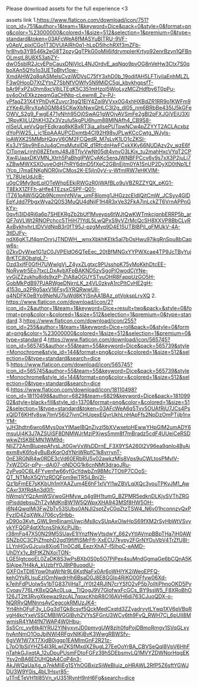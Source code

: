 Please download assets for the full experience <3

assets link
1.https://www.flaticon.com/download/icon/751?icon_id=751&author=1&team=1&keyword=Dice&pack=0&style=0&format=png&color=%23000000&colored=1&size=512&selection=1&premium=0&type=standard&token=03AFcWeA6fMASYuBITRU-9VF-y0ApV_pjxlCGo1T3DVUIAlRh0q1-hLpD5lhchRXf3mZFb-hr8hvb3YB546k2eG8T2pzyQgTPkG0oMli6ifdrvmpIerKrtyo92enrBzvn1QFBnOLmstL8U8X53atjZY-dwO5sblR2JcvEPpCauxDNjVlcL4NJOrdvE_aqNqo9pvOG8nVeHw3Ctx7S0qboXAn5QYo1o3UETpBtyt1ow-XmdAHW2q8qASMeIsCvziWDVsC75fY3xhD0b_19odifAH5LFTivilaEnhMLZLF3w0HooD7XtZYtnZ7SbNfVOWfy5N9MiDC5qi_kbvkhgpsfT-bAr9FxPZs0hm8xcV8jLTEgK5C351mHzoI5WioLyzMCZHdfby6T0pPu-sv4oOxEXkzzeqmGaCHNtq-cLewm8_Zv-PJ-yPfaqZ31X4YPhDyKZuycr3tgQ1ElY4Zqi9VVxx0G4xhHXBdZR1RR9o1KWFm9zYKe4URrvXpA0GM845CKwXbNwxQHLC3l2g_dI05_nm6BRbBe435IJ5kGFeOWV_S2g9_FwgE471yNhh95Oj0SwAG1gWOjvAVSmFe2gBl2pFXJGjVEiU3Xl_1RpvKIiLU2hKH3Zx3VzuIu5kgPU6hum88MlNAfh4_CB9S8-nISeULxeVvQgrFEdkraq8kKBxRT3ia_allsePUTpwNCw4pZZYYT2ACLAcxbzdYoPiW25_i_jc1EpAAAUPCDxmtb4Cl92H98vJPLwKCcCwtg_WJyls-loAWXK25MMbHQqyV6OM2FCQedR_M7sLvK1LO1cZKSI-Ks3JYSbv9hEoJu4qCmsMutxIDR_d1RfcdnHwFCxkXKy66NUDAzv2v_wzE6fClTpnwLrjnh08ZEfxmJ48J8TfjvVwNt05dt4vnvO3LKjx_tu2mahHxcVYqT2CPXw4UaaxDKVMN_Xtrh5PaBhgIPWCyAKc5erqJWNBFPCcv6v9s7xX3P2juLj7xZBwMWXSXOuyeOdH7hRY6dmD5fXeC2GBnEjtm0YA1SnUP2DyXD0tNp1LfiYcp_l7maENKgNOR0jyCMos2K-E5jIn0yV-v-WfmlRW7eHKVlM-YL78UeUdJcB-u0gC9My9ptLplOTeWhpEEkiRWGzR0jWAfBLo9uVBZRZZYQX_pKG1-T8EkX1ZFFh-aHfe4TEzsxCSPF-Q01-lTZ61pAWi5QQb9NcmmhtNVw_umF8lomg1JHGzzcEIdIQitCmW_JCSyv4GlDEpYJdd7PbgxWya2Q0S3MuQU4dNjlF1H4R3xVe32FkA7inLckZT6VrnAPPnGkYv-0qvfi3ID4Rj6a6p7SHEKRgZb2bUf1Mveyps6tWJtQwKWTmkcjqnbERRP5b_arQF7qVLWt2RNOPchcc5THiH71YdL5LwQPxS9vVZrMcQcSH8XXVP8BbCLyRAxBvkhyhrLtDVVdNqB3r0fT95J-pzgMyq9D4E15UTBlBPjI_qFMUkV-4A-3tlDJFy-ndX6gKTJf4pmOnrjJTNDWH__wnxXbkhKEtk5al7bOsHwu97ikgRnSpu8bCapw6s-0ZkvDyWxe1G1zC0JVPEIdO6QTeEec_20tBfMNGxYYPWXcae4TP9JcTByYuj8rKTC8ObatgL7-Ozd3xjfF0GfH7UWwlgVj_Z4yxZLgtxc9PUsshpK75yMoKkhDtcEE-NoRywtr5Eo7txcLDxAybXFpBAKND5zvSgoPiOwodCjYNe-vvGjZZzukhu8jds9xzP-ZtA8aOGUYSTvuOHR8FappUzGO5H-GobMkPdB97PJARWgeDNjrnLK_z4VL0zkyA1rcPItCvHE2gH-4153o_q2PRg5axV16Fsy5YRQRwwUIl-q4NDFK0eBYp9NeNU7luWd8KYjSnAA1BAz_ptVokspLrvXQ
2. https://www.flaticon.com/download/icon/2?icon_id=2&author=1&team=1&keyword=Dice+result+two&pack=&style=0&format=png&color=&colored=1&size=512&selection=1&premium=0&type=standard
3.https://www.flaticon.com/download/icon/255?icon_id=255&author=1&team=1&keyword=Dice+roll&pack=0&style=0&format=png&color=%23000000&colored=1&size=512&selection=1&premium=0&type=standard
4.https://www.flaticon.com/download/icon/565745?icon_id=565745&author=55&team=55&keyword=Dice&pack=565739&style=Monochrome&style_id=144&format=png&color=&colored=1&size=512&selection=0&type=standard&search=dice
5.https://www.flaticon.com/download/icon/565745?icon_id=565745&author=55&team=55&keyword=Dice&pack=565739&style=Monochrome&style_id=144&format=png&color=&colored=1&size=512&selection=0&type=standard&search=dice
6.https://www.flaticon.com/download/icon/18110498?icon_id=18110498&author=6829&team=6829&keyword=Dice&pack=18109902&style=black+fill&style_id=1370&format=png&color=&colored=1&size=512&selection=1&type=standard&token=03AFcWeA6q5Tvv5OUAfRjU7JCs4PsxQlDT6KHfv8sw7ImV56i27ivnCHUqexEQyrUkhLnHApFfs2NpDzOmPTijb1nxYM-yJH3hdtn6wro6Mys0oxYlMaelBQnZivzl5bXVwxetoHEwwYHpGlM2umADY6msuUj4K3J7AZSUiSF8DNMWJrMzjPXjws5mm8f7mBradz5cdF4UUeiCeRSDwkwZtSKBEMN1WM9d-NIjZ72AmBIupepAfysLJt0GwVxWsDDrnE_F3X9YSA260I2V96ea9qnlo4ByAiexm8vK6fo4yBuBxKqrOdYNnWRpfC1k8vrrynT-0nE3RGNR4w0RDE3cVd60ERbRU5v02awkzMls8Vps9uCWLtosPMvlV-7xWZDGr-pPy--dAi07-oNDOG1k6cnNMt3draoJRu-2yPvq0C6L4FYyenfw66yfGcYdwbZn9BMc7TOtjP7COoS-QT_NTMoX5QYtzRDQFpm9ejTR5jLBnj2I-Qz1bFmEE7sKKbUh1mYAAZum4E6hF1xlVYl1wZBVLqiXQc3youTPKvJM1_AwCAxr3XfRdAn3d0l1-hWmpVYQzAmWSVwoGHMyw_q4g9H1tumG_BZPMR5edknDLKjySVThZRGnPisddebsuZhT2yMdKnBW1W5QWpxXHA943MSf8HW5OH-i6N4QwqIMj3FwZbTv53SUbs0ANJl2sptZyC0qZtzTSW4_N6v01hconnzvQxPFyzID4ZqXWkJ706cy5Hbb-xD90o3Kyh_GWL9m6inamUiwcjMs8cvSUpAxOlwHpS69fXM2rSyHbWtVSvyykYFQGP4qtXfcnsShkXcPiJlb-r38mFq47X50N29M5SUavE1IYnzfNwVtsdwY_662yYtIAVmpBBpTHa7iH0AWSNZb0C3CPiZfnphD2gd19fiffjSMrFfI-XxECU7kypy2FGrNYOuVbV4TrZfU8I-LLYnHGvGJcujx8Xio6Tln0Cd6_EezrXhA7-f5IhoC-eAMD-UhDYx1v_8tFtKZNXoiTON-LGE5IgtcpoEL0ZaDK8S3wPsBXb0S0p5O7PjPex4suMndGgmaGe6bCQnA5KSlAjpe7H4kA_kUzbfY0J8tP8uoqdU-GXFOxTDI6Ypw0haWrNr9L6KstNaFx0Ar6oWHlYK2iWeoEPFQ-kehOYsRLIsuEzIOmNwdrHh6BsaD0J8E8GGIp4RiKO00Ffvw06Xd-k7eihFdPUolw5v1bTG837IjIHaT_iY0t24RJIN7crYSfO2vP5b7olItjPhnoOKD5PyCvoay776LrKBxQQAc0Lua__TIQogJ9V7GlofwxFcGCs_BY9ssW5_F8XRoBhO126JT2tt3RvgXkewaz9zcAL7qoxcKhbR8O16AVH6di763CJuoQDX-o-NQRRyQMNnnsAyCegcokRMUzJK4-Yrt4hhOFuF3y_LGg3dTQk8csvf5QckMedCxqtd3ZZyadrvvtLYwp1XV6pVBpRvgH4kcYxeVSSCMBlWGGlBvh2VYsSFGnU3WCy6th9FvQ_RWH7Cj_6pUII8MwmisR4YM4fN7WAP4W0Hbu-Ss5Crc_yv6tk4IYRU2YlNiyxvrJD0pmvgUW8zjh0fqPojDBmoRmgv1SVqGLxyhyAnNmO1OqJbiNWl4RFgvNIKjBvK3WwgRBWSfv-6gVW1W7XT7XjdB0iggp1EAMImGnF2R21z-L7pO1bSiIYHZ54I3RLwIZKSfMxdXZ9ugL27EeOoYrBA_CBVSeQqI8VpV6HhFnTahkGJjxqtA_12uDpuPUsmFDtoFGFz39hSDEbsmvLQ1MVYZDWNorHqgEKYsv2nBA6EDUHQbA4CoP4n3-AkJWQaUaXg_q7nkMliEg1SYhOGBxizSjWeBIuiz_pHRAWL2RfP5Z6sftYGWJDU3W9Y0is_4bL1Hsvr85-u1TnETeVH1tI85Vn_vU351RynH9nH6Fg&search=dice
